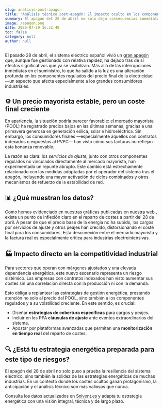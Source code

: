 ```yaml
---
slug: analisis-post-apagon
title: 'Análisis técnico post-apagón: El impacto oculto en los componentes regulados del precio eléctrico'
summary: El apagón del 28 de abril no solo dejó consecuencias inmediatas en el suministro eléctrico, sino que también provocó un cambio profundo en la estructura de costes de la factura eléctrica. En este análisis técnico explicamos cómo, a pesar de un mercado mayorista barato gracias a la alta generación renovable, los componentes regulados han incrementado de forma significativa. Un fenómeno que ya está afectando la competitividad de la industria intensiva en energía. Descubre por qué ha ocurrido, cómo identificar estos sobrecostes y qué estrategias adoptar para mitigar su impacto.
image: /apagon.png
date: 2025-07-29 16:32:49
toc: false
category: null
author: null
---
```

El pasado 28 de abril, el sistema eléctrico español vivió un [gran apagón](https://solventie.es/como-evitar-quedarte-sin-luz-en-un-apag-n/) que, aunque fue gestionado con relativa rapidez, ha dejado tras de sí efectos significativos que ya se visibilizan. Más allá de las interrupciones inmediatas en el suministro, lo que ha salido a la luz es una alteración profunda en los componentes regulados del precio final de la electricidad —un aspecto que afecta especialmente a los grandes consumidores industriales.

## ⚙️ Un precio mayorista estable, pero un coste final creciente

En apariencia, la situación podría parecer favorable: el mercado mayorista (POOL) ha registrado precios bajos en las últimas semanas, gracias a una primavera generosa en generación eólica, solar e hidroeléctrica. Sin embargo, los consumidores finales —especialmente aquellos con contratos indexados o expuestos al PVPC— han visto cómo sus facturas no reflejan esta bonanza renovable.

La razón es clara: los _servicios de ajuste_, junto con otros componentes regulados no vinculados directamente al mercado mayorista, han experimentado un repunte abrupto. Este cambio está estrechamente relacionado con las medidas adoptadas por el operador del sistema tras el apagón, incluyendo una mayor activación de ciclos combinados y otros mecanismos de refuerzo de la estabilidad de red.

## 📊 ¿Qué muestran los datos?

Como hemos evidenciado en nuestras gráficas publicadas en [nuestra web ](https://solventie.es/precio-electricidad/), existe un punto de inflexión claro en el reparto de costes a partir del 28 de abril. A pesar de que el precio base de la energía no ha subido, los cargos por servicios de ajuste y otros peajes han crecido, distorsionando el coste final para los consumidores. Esta desconexión entre el mercado mayorista y la factura real es especialmente crítica para industrias electrointensivas.

## 🏭 Impacto directo en la competitividad industrial

Para sectores que operan con márgenes ajustados y una elevada dependencia energética, este nuevo escenario representa un riesgo sistémico. Las empresas con contratos indexados han visto aumentar sus costes sin una correlación directa con la producción ni con la demanda.

Esto obliga a replantear las estrategias de gestión energética, prestando atención no solo al precio del POOL, sino también a los componentes regulados y a su volatilidad creciente. En este sentido, es crucial:

- Diseñar **estrategias de cobertura específicas** para cargos y peajes.
- Incluir en los PPA **cláusulas de ajuste** ante eventos extraordinarios del sistema.
- Apostar por plataformas avanzadas que permitan una **monitorización en tiempo real** del reparto de costes.

## 🔍 ¿Está tu estrategia energética preparada para este tipo de riesgos?

El apagón del 28 de abril no solo puso a prueba la resiliencia del sistema eléctrico, sino también la solidez de las estrategias energéticas de muchas industrias. En un contexto donde los costes ocultos ganan protagonismo, la anticipación y el análisis técnico son más valiosos que nunca.

Consulta los datos actualizados en [Solvent.es ](https://solventie.es/precio-electricidad/) y adapta tu estrategia energética con una visión integral, técnica y de largo plazo.
